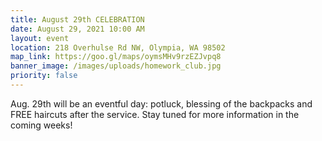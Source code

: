 ```yaml
---
title: August 29th CELEBRATION
date: August 29, 2021 10:00 AM
layout: event
location: 218 Overhulse Rd NW, Olympia, WA 98502
map_link: https://goo.gl/maps/oymsMHv9rzEZJvpq8
banner_image: /images/uploads/homework_club.jpg
priority: false
---
```

Aug. 29th will be an eventful day: potluck, blessing of the backpacks and FREE haircuts after the service. Stay tuned for more information in the coming weeks!